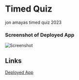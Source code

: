 # Timed Quiz
jon amayas timed quiz 2023



### Screenshot of Deployed App
![Screenshot](images/screenshotapp.png)

## Links
[Deployed App](https://jmarkamaya.github.io/Professional-Portfolio/)
